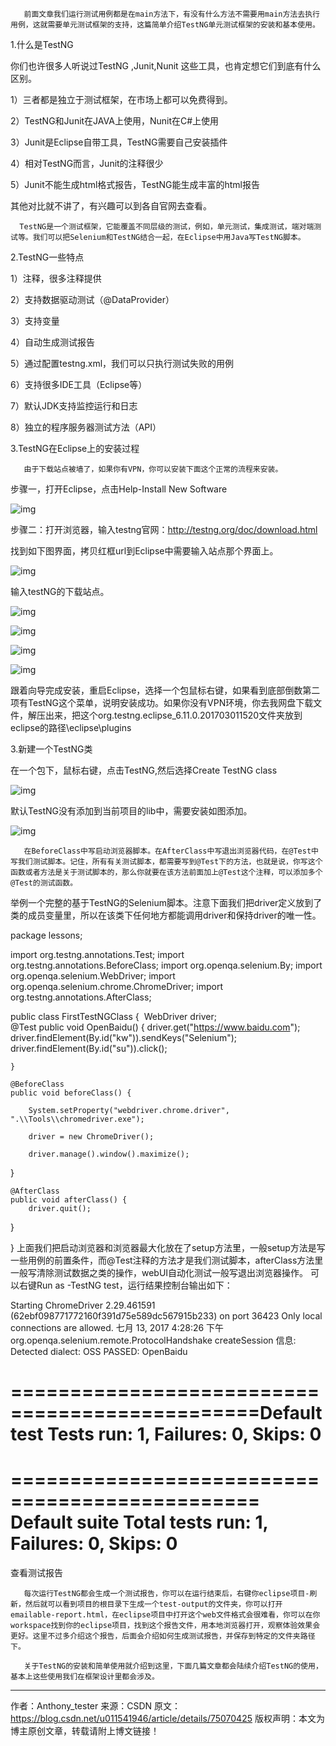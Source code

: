        前面文章我们运行测试用例都是在main方法下，有没有什么方法不需要用main方法去执行用例，这就需要单元测试框架的支持，这篇简单介绍TestNG单元测试框架的安装和基本使用。

1.什么是TestNG

你们也许很多人听说过TestNG ,Junit,Nunit 这些工具，也肯定想它们到底有什么区别。

1）三者都是独立于测试框架，在市场上都可以免费得到。

2）TestNG和Junit在JAVA上使用，Nunit在C#上使用

3）Junit是Eclipse自带工具，TestNG需要自己安装插件

4）相对TestNG而言，Junit的注释很少

5）Junit不能生成html格式报告，TestNG能生成丰富的html报告

其他对比就不讲了，有兴趣可以到各自官网去查看。

      TestNG是一个测试框架，它能覆盖不同层级的测试，例如，单元测试，集成测试，端对端测试等。我们可以把Selenium和TestNG结合一起，在Eclipse中用Java写TestNG脚本。

2.TestNG一些特点

1）注释，很多注释提供

2）支持数据驱动测试（@DataProvider）

3）支持变量

4）自动生成测试报告

5）通过配置testng.xml，我们可以只执行测试失败的用例

6）支持很多IDE工具（Eclipse等）

7）默认JDK支持监控运行和日志

8）独立的程序服务器测试方法（API）

3.TestNG在Eclipse上的安装过程

       由于下载站点被墙了，如果你有VPN，你可以安装下面这个正常的流程来安装。

步骤一，打开Eclipse，点击Help-Install New Software

![img](https://img-blog.csdn.net/20170713160551064?watermark/2/text/aHR0cDovL2Jsb2cuY3Nkbi5uZXQvdTAxMTU0MTk0Ng==/font/5a6L5L2T/fontsize/400/fill/I0JBQkFCMA==/dissolve/70/gravity/Center)


步骤二：打开浏览器，输入testng官网：http://testng.org/doc/download.html

找到如下图界面，拷贝红框url到Eclipse中需要输入站点那个界面上。

![img](https://img-blog.csdn.net/20170713160720847?watermark/2/text/aHR0cDovL2Jsb2cuY3Nkbi5uZXQvdTAxMTU0MTk0Ng==/font/5a6L5L2T/fontsize/400/fill/I0JBQkFCMA==/dissolve/70/gravity/Center)

输入testNG的下载站点。

![img](https://img-blog.csdn.net/20170713160745196?watermark/2/text/aHR0cDovL2Jsb2cuY3Nkbi5uZXQvdTAxMTU0MTk0Ng==/font/5a6L5L2T/fontsize/400/fill/I0JBQkFCMA==/dissolve/70/gravity/Center)

![img](https://img-blog.csdn.net/20170713160806393?watermark/2/text/aHR0cDovL2Jsb2cuY3Nkbi5uZXQvdTAxMTU0MTk0Ng==/font/5a6L5L2T/fontsize/400/fill/I0JBQkFCMA==/dissolve/70/gravity/Center)

![img](https://img-blog.csdn.net/20170713160835475?watermark/2/text/aHR0cDovL2Jsb2cuY3Nkbi5uZXQvdTAxMTU0MTk0Ng==/font/5a6L5L2T/fontsize/400/fill/I0JBQkFCMA==/dissolve/70/gravity/Center)

![img](https://img-blog.csdn.net/20170713160852409?watermark/2/text/aHR0cDovL2Jsb2cuY3Nkbi5uZXQvdTAxMTU0MTk0Ng==/font/5a6L5L2T/fontsize/400/fill/I0JBQkFCMA==/dissolve/70/gravity/Center)

跟着向导完成安装，重启Eclipse，选择一个包鼠标右键，如果看到底部倒数第二项有TestNG这个菜单，说明安装成功。如果你没有VPN环境，你去我网盘下载文件，解压出来，把这个org.testng.eclipse_6.11.0.201703011520文件夹放到eclipse的路径\eclipse\plugins

3.新建一个TestNG类

在一个包下，鼠标右键，点击TestNG,然后选择Create TestNG class

![img](https://img-blog.csdn.net/20170713161236817?watermark/2/text/aHR0cDovL2Jsb2cuY3Nkbi5uZXQvdTAxMTU0MTk0Ng==/font/5a6L5L2T/fontsize/400/fill/I0JBQkFCMA==/dissolve/70/gravity/Center)

默认TestNG没有添加到当前项目的lib中，需要安装如图添加。

![img](https://img-blog.csdn.net/20170713161425155?watermark/2/text/aHR0cDovL2Jsb2cuY3Nkbi5uZXQvdTAxMTU0MTk0Ng==/font/5a6L5L2T/fontsize/400/fill/I0JBQkFCMA==/dissolve/70/gravity/Center)

       在BeforeClass中写启动浏览器脚本。在AfterClass中写退出浏览器代码，在@Test中写我们测试脚本。记住，所有有关测试脚本，都需要写到@Test下的方法，也就是说，你写这个函数或者方法是关于测试脚本的，那么你就要在该方法前面加上@Test这个注释，可以添加多个@Test的测试函数。

举例一个完整的基于TestNG的Selenium脚本。注意下面我们把driver定义放到了类的成员变量里，所以在该类下任何地方都能调用driver和保持driver的唯一性。

package lessons;

import org.testng.annotations.Test;
import org.testng.annotations.BeforeClass;
import org.openqa.selenium.By;
import org.openqa.selenium.WebDriver;
import org.openqa.selenium.chrome.ChromeDriver;
import org.testng.annotations.AfterClass;

public class FirstTestNGClass {
​	WebDriver driver;
​	
	@Test
	public void OpenBaidu() {
		driver.get("https://www.baidu.com");
		driver.findElement(By.id("kw")).sendKeys("Selenium");
		driver.findElement(By.id("su")).click();
		
	}
	
	@BeforeClass
	public void beforeClass() {
		
	    System.setProperty("webdriver.chrome.driver", ".\\Tools\\chromedriver.exe");
		
	    driver = new ChromeDriver();
		
	    driver.manage().window().maximize();
   }

    @AfterClass
    public void afterClass() {
    	driver.quit();
   }

}
​       上面我们把启动浏览器和浏览器最大化放在了setup方法里，一般setup方法是写一些用例的前置条件，而@Test注释的方法才是我们测试脚本，afterClass方法里一般写清除测试数据之类的操作，webUI自动化测试一般写退出浏览器操作。
可以右键Run as -TestNG test，运行结果控制台输出如下：

Starting ChromeDriver 2.29.461591 (62ebf098771772160f391d75e589dc567915b233) on port 36423
Only local connections are allowed.
七月 13, 2017 4:28:26 下午 org.openqa.selenium.remote.ProtocolHandshake createSession
信息: Detected dialect: OSS
PASSED: OpenBaidu

===============================================
​    Default test
    Tests run: 1, Failures: 0, Skips: 0
===============================================


===============================================
Default suite
Total tests run: 1, Failures: 0, Skips: 0
===============================================
查看测试报告

       每次运行TestNG都会生成一个测试报告，你可以在运行结束后，右键你eclipse项目-刷新，然后就可以看到项目的根目录下生成一个test-output的文件夹，你可以打开emailable-report.html，在eclipse项目中打开这个web文件格式会很难看，你可以在你workspace找到你的eclipse项目，找到这个报告文件，用本地浏览器打开，观察体验效果会更好。这里不过多介绍这个报告，后面会介绍如何生成测试报告，并保存到特定的文件夹路径下。
    
       关于TestNG的安装和简单使用就介绍到这里，下面几篇文章都会陆续介绍TestNG的使用，基本上这些使用我们在框架设计里都会涉及。
---------------------
作者：Anthony_tester 
来源：CSDN 
原文：https://blog.csdn.net/u011541946/article/details/75070425 
版权声明：本文为博主原创文章，转载请附上博文链接！